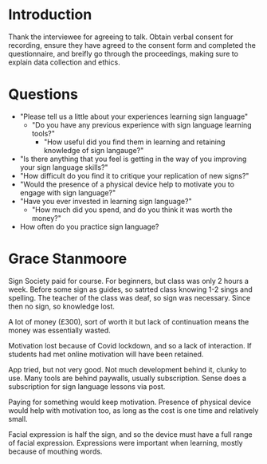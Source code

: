 # Introduction
Thank the interviewee for agreeing to talk. Obtain verbal consent for recording, ensure they have agreed to the consent form and completed the questionnaire, and breifly go through the proceedings, making sure to explain data collection and ethics.

# Questions
- "Please tell us a little about your experiences learning sign language"
    - "Do you have any previous experience with sign language learning tools?"
        - "How useful did you find them in learning and retaining knowledge of sign langauge?"
- "Is there anything that you feel is getting in the way of you improving your sign language skills?"
- "How difficult do you find it to critique your replication of new signs?"
- "Would the presence of a physical device help to motivate you to engage with sign language?"
- "Have you ever invested in learning sign language?"
    - "How much did you spend, and do you think it was worth the money?"
- How often do you practice sign language?


# Grace Stanmoore
Sign Society paid for course. For beginners, but class was only 2 hours a week. Before some sign as guides, so satrted class knowing 1-2 sings and spelling. The teacher of the class was deaf, so sign was necessary. Since then no sign, so knowledge lost.

A lot of money (£300), sort of worth it but lack of continuation means the money was essentially wasted. 

Motivation lost because of Covid lockdown, and so a lack of interaction. If students had met online motivation will have been retained. 

App tried, but not very good. Not much development behind it, clunky to use. Many tools are behind paywalls, usually subscription. Sense does a subscription for sign language lessons via post. 

Paying for something would keep motivation. Presence of physical device would help with motivation too, as long as the cost is one time and relatively small. 

Facial expression is half the sign, and so the device must have a full range of facial expression. Expressions were important when learning, mostly because of mouthing words. 
